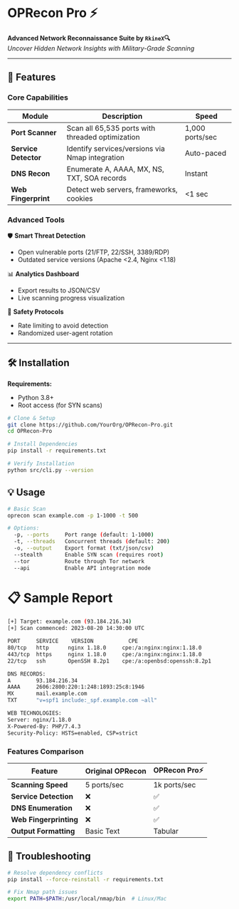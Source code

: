 # OPRecon Pro ⚡  
**Advanced Network Reconnaissance Suite by `RkineX`🔍**  
*Uncover Hidden Network Insights with Military-Grade Scanning*


---

## 🚀 Features  
### **Core Capabilities**  
| Module | Description | Speed |  
|--------|-------------|-------|  
| **Port Scanner** | Scan all 65,535 ports with threaded optimization | 1,000 ports/sec |  
| **Service Detector** | Identify services/versions via Nmap integration | Auto-paced |  
| **DNS Recon** | Enumerate A, AAAA, MX, NS, TXT, SOA records | Instant |  
| **Web Fingerprint** | Detect web servers, frameworks, cookies | <1 sec |  

### **Advanced Tools**  
🛡️ **Smart Threat Detection**  
- Open vulnerable ports (21/FTP, 22/SSH, 3389/RDP)  
- Outdated service versions (Apache <2.4, Nginx <1.18)  

📊 **Analytics Dashboard**  
- Export results to JSON/CSV  
- Live scanning progress visualization  

🔐 **Safety Protocols**  
- Rate limiting to avoid detection  
- Randomized user-agent rotation  

---

## 🛠 Installation  
**Requirements:**  
- Python 3.8+  
- Root access (for SYN scans)  

```bash
# Clone & Setup  
git clone https://github.com/YourOrg/OPRecon-Pro.git  
cd OPRecon-Pro  

# Install Dependencies  
pip install -r requirements.txt  

# Verify Installation  
python src/cli.py --version
```

## 💡 Usage 

```bash
# Basic Scan
oprecon scan example.com -p 1-1000 -t 500
```
```bash
# Options:
  -p, --ports     Port range (default: 1-1000)
  -t, --threads   Concurrent threads (default: 200)
  -o, --output    Export format (txt/json/csv)
  --stealth       Enable SYN scan (requires root)
  --tor           Route through Tor network
  --api           Enable API integration mode
```
# 📋 Sample Report

```bash
[+] Target: example.com (93.184.216.34)
[+] Scan commenced: 2023-08-20 14:30:00 UTC

PORT     SERVICE    VERSION           CPE
80/tcp   http      nginx 1.18.0     cpe:/a:nginx:nginx:1.18.0
443/tcp  https     nginx 1.18.0     cpe:/a:nginx:nginx:1.18.0 
22/tcp   ssh       OpenSSH 8.2p1    cpe:/a:openbsd:openssh:8.2p1

DNS RECORDS:
A        93.184.216.34
AAAA     2606:2800:220:1:248:1893:25c8:1946
MX       mail.example.com
TXT      "v=spf1 include:_spf.example.com ~all"

WEB TECHNOLOGIES:
Server: nginx/1.18.0
X-Powered-By: PHP/7.4.3
Security-Policy: HSTS=enabled, CSP=strict
```

### **Features Comparison**  
| Feature | Original OPRecon | OPRecon Pro⚡ |  
|--------|-------------|-------|  
| **Scanning Speed** | 5 ports/sec | 1k ports/sec |  
| **Service Detection** | ❌ | ✅ |  
| **DNS Enumeration** | ❌ | ✅ |  
| **Web Fingerprinting** | ❌ | ✅ |  
| **Output Formatting** | Basic Text | Tabular | 

## 🐛 Troubleshooting
```bash
# Resolve dependency conflicts
pip install --force-reinstall -r requirements.txt

# Fix Nmap path issues
export PATH=$PATH:/usr/local/nmap/bin  # Linux/Mac
```

